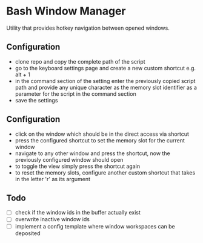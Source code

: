 # Bash Window Manager

Utility that provides hotkey navigation between opened windows.

## Configuration
- clone repo and copy the complete path of the script
- go to the keyboard settings page and create a new custom shortcut e.g. alt + 1
- in the command section of the setting enter the previously copied script path and provide any unique
  character as the memory slot identifier as a parameter for the script in the command section
- save the settings 

## Configuration
- click on the window which should be in the direct access via shortcut
- press the configured shortcut to set the memory slot for the current window
- navigate to any other window and press the shortcut, now the previously configured window should open
- to toggle the view simply press the shortcut again
- to reset the memory slots, configure another custom shortcut that takes in the letter 'r' as its argument

## Todo
- [ ] check if the window ids in the buffer actually exist
- [ ] overwrite inactive window ids
- [ ] implement a config template where window workspaces can be deposited

